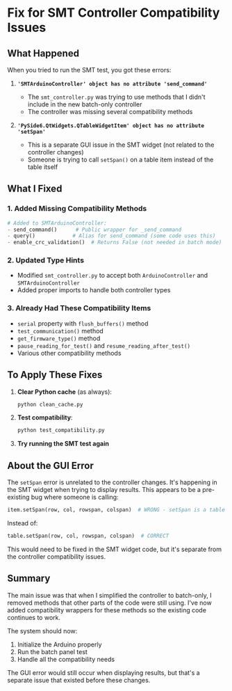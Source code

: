 # Fix for SMT Controller Compatibility Issues

## What Happened

When you tried to run the SMT test, you got these errors:

1. **`'SMTArduinoController' object has no attribute 'send_command'`**
   - The `smt_controller.py` was trying to use methods that I didn't include in the new batch-only controller
   - The controller was missing several compatibility methods

2. **`'PySide6.QtWidgets.QTableWidgetItem' object has no attribute 'setSpan'`**
   - This is a separate GUI issue in the SMT widget (not related to the controller changes)
   - Someone is trying to call `setSpan()` on a table item instead of the table itself

## What I Fixed

### 1. Added Missing Compatibility Methods
```python
# Added to SMTArduinoController:
- send_command()      # Public wrapper for _send_command
- query()            # Alias for send_command (some code uses this)
- enable_crc_validation()  # Returns False (not needed in batch mode)
```

### 2. Updated Type Hints
- Modified `smt_controller.py` to accept both `ArduinoController` and `SMTArduinoController`
- Added proper imports to handle both controller types

### 3. Already Had These Compatibility Items
- `serial` property with `flush_buffers()` method
- `test_communication()` method
- `get_firmware_type()` method
- `pause_reading_for_test()` and `resume_reading_after_test()`
- Various other compatibility methods

## To Apply These Fixes

1. **Clear Python cache** (as always):
   ```bash
   python clean_cache.py
   ```

2. **Test compatibility**:
   ```bash
   python test_compatibility.py
   ```

3. **Try running the SMT test again**

## About the GUI Error

The `setSpan` error is unrelated to the controller changes. It's happening in the SMT widget when trying to display results. This appears to be a pre-existing bug where someone is calling:

```python
item.setSpan(row, col, rowspan, colspan)  # WRONG - setSpan is a table method
```

Instead of:

```python
table.setSpan(row, col, rowspan, colspan)  # CORRECT
```

This would need to be fixed in the SMT widget code, but it's separate from the controller compatibility issues.

## Summary

The main issue was that when I simplified the controller to batch-only, I removed methods that other parts of the code were still using. I've now added compatibility wrappers for these methods so the existing code continues to work.

The system should now:
1. Initialize the Arduino properly
2. Run the batch panel test
3. Handle all the compatibility needs

The GUI error would still occur when displaying results, but that's a separate issue that existed before these changes.
